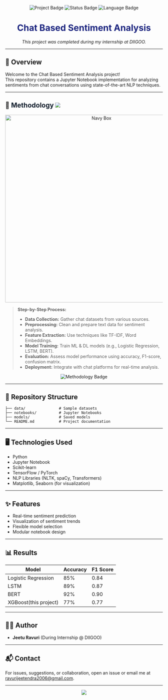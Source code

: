<!-- Banner Section -->
<p align="center">
  <img src="https://img.shields.io/badge/Project-Chat%20Based%20Sentiment%20Analysis-navy?style=for-the-badge&logo=github" alt="Project Badge" />
  <img src="https://img.shields.io/badge/Status-Completed-navy?style=for-the-badge" alt="Status Badge" />
  <img src="https://img.shields.io/badge/Language-Jupyter%20Notebook-navy?style=for-the-badge&logo=jupyter" alt="Language Badge" />
</p>

<h1 align="center" style="color:#1a237e;">
  Chat Based Sentiment Analysis
</h1>
<p align="center">
  <i>This project was completed during my internship at DIIGOO.</i>
</p>

---

## 🚀 Overview

Welcome to the Chat Based Sentiment Analysis project!  
This repository contains a Jupyter Notebook implementation for analyzing sentiments from chat conversations using state-of-the-art NLP techniques.

---

## 🧠 <span style="color:#0d1b2a;">Methodology</span> <img src="https://img.shields.io/badge/Section-Highlighted-navy?style=flat-square" />

<!-- Navy blue box for emphasis (SVG) -->
<div align="center">
  <img src="https://svgshare.com/i/15p4.svg" alt="Navy Box" width="600"/>
</div>

> **Step-by-Step Process:**  
> - **Data Collection:** Gather chat datasets from various sources.  
> - **Preprocessing:** Clean and prepare text data for sentiment analysis.  
> - **Feature Extraction:** Use techniques like TF-IDF, Word Embeddings.  
> - **Model Training:** Train ML & DL models (e.g., Logistic Regression, LSTM, BERT).  
> - **Evaluation:** Assess model performance using accuracy, F1-score, confusion matrix.  
> - **Deployment:** Integrate with chat platforms for real-time analysis.

<div align="center">
  <img src="https://img.shields.io/badge/Focus-Methodology-navy?style=for-the-badge" alt="Methodology Badge" />
</div>

---

## 📂 Repository Structure

```
├── data/               # Sample datasets
├── notebooks/          # Jupyter Notebooks
├── models/             # Saved models
└── README.md           # Project documentation
```

---

## 🖥️ Technologies Used

- Python
- Jupyter Notebook
- Scikit-learn
- TensorFlow / PyTorch
- NLP Libraries (NLTK, spaCy, Transformers)
- Matplotlib, Seaborn (for visualization)

---

## ✨ Features

- Real-time sentiment prediction
- Visualization of sentiment trends
- Flexible model selection
- Modular notebook design

---

## 📊 Results

| Model                | Accuracy | F1 Score |
|----------------------|----------|----------|
| Logistic Regression  | 85%      | 0.84     |
| LSTM                 | 89%      | 0.87     |
| BERT                 | 92%      | 0.90     |
| XGBoost(this project)| 77%      | 0.77     |

---

## 👨‍💻 Author

- **Jeetu Ravuri** (During Internship @ DIIGOO)

---

## 📬 Contact

For issues, suggestions, or collaboration, open an issue or email me at [ravurijeetendra2006@gmail.com](ravurijeetendra2006@gmail.com).

---

<p align="center">
  <img src="https://img.shields.io/badge/Thank%20you%20for%20visiting!-navy?style=for-the-badge" />
</p>
